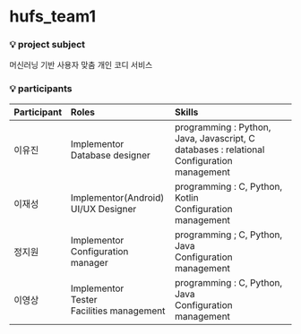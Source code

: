 # hufs_team1

### :bulb: project subject
머신러닝 기반 사용자 맞춤 개인 코디 서비스
<br>

### :bulb: participants
|Participant|Roles|Skills|
|:---|:---|:---|
|이유진|Implementor <br> Database designer|programming : Python, Java, Javascript, C <br> databases : relational <br> Configuration management|
|이재성|Implementor(Android) <br> UI/UX Designer|programming : C, Python, Kotlin <br> Configuration management|
|정지원|Implementor <br> Configuration manager|programming ; C, Python, Java <br> Configuration management|
|이영상|Implementor <br> Tester <br> Facilities management|programming : C, Python, Java <br> Configuration management|
